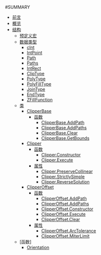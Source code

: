 #SUMMARY

- [前言](README.md)
- [概览](OVERVIEW.md)
- [结构](/clipperlib/clipperlib.md)
  - [预定义宏](/clipperlib/预定义宏.md)
  - [数据类型]()
    - [cInt](/clipperlib/types/cInt.md)
	- [IntPoint](/clipperlib/types/IntPoint.md)
	- [Path](/clipperlib/types/Path.md)
	- [Paths](/clipperlib/types/Paths.md)
	- [IntRect](/clipperlib/types/IntRect.md)
	- [ClipType](/clipperlib/types/ClipType.md)
	- [PolyType](/clipperlib/types/PolyType.md)
	- [PolyFillType](/clipperlib/types/PolyFillType.md)
	- [JoinType](/clipperlib/types/JoinType.md)
	- [EndType](/clipperlib/types/EndType.md)
	- [ZFillFunction](/clipperlib/types/ZFillFunction.md)
  - [类]()  
    - [ClipperBase](/clipperlib/classes/ClipperBase/ClipperBase.md)
	  - [函数]()
	    - [ClipperBase.AddPath](/clipperlib/classes/ClipperBase/ClipperBase.AddPath.md)
		- [ClipperBase.AddPaths](/clipperlib/classes/ClipperBase/ClipperBase.AddPaths.md)
		- [ClipperBase.Clear](/clipperlib/classes/ClipperBase/ClipperBase.Clear.md)
		- [ClipperBase.GetBounds](/clipperlib/classes/ClipperBase/ClipperBase.GetBounds.md)
    - [Clipper](/clipperlib/classes/Clipper/Clipper.md)
	  - [函数]()
	    - [Clipper.Constructor](/clipperlib/classes/Clipper/Clipper.Constructor.md)
		- [Clipper.Execute](/clipperlib/classes/Clipper/Clipper.Execute.md)
      - [属性]()	  
	    - [Clipper.PreserveCollinear](/clipperlib/classes/Clipper/Clipper.PreserveCollinear.md)
		- [Clipper.StrictlySimple](/clipperlib/classes/Clipper/Clipper.StrictlySimple.md)
		- [Clipper.ReverseSolution](/clipperlib/classes/Clipper/Clipper.ReverseSolution.md)
    - [ClipperOffset](/clipperlib/classes/ClipperOffset/ClipperOffset.md)
	  - [函数]()
	    - [ClipperOffset.AddPath](/clipperlib/classes/ClipperOffset/ClipperOffset.AddPath.md)
		- [ClipperOffset.AddPaths](/clipperlib/classes/ClipperOffset/ClipperOffset.AddPaths.md)
		- [ClipperOffset.Constructor](/clipperlib/classes/ClipperOffset/ClipperOffset.Constructor.md)
		- [ClipperOffset.Execute](/clipperlib/classes/ClipperOffset/ClipperOffset.Execute.md)
		- [ClipperOffset.Clear](/clipperlib/classes/ClipperOffset/ClipperOffset.Clear.md)
	  - [属性]()
        - [ClipperOffset.ArcTolerance](/clipperlib/classes/ClipperOffset/ClipperOffset.ArcTolerance.md)
        - [ClipperOffset.MiterLimit](/clipperlib/classes/ClipperOffset/ClipperOffset.MiterLimit.md)		
  - [函数]
    - [Orientation](/clipperlib/functions/Orientation.md)
	